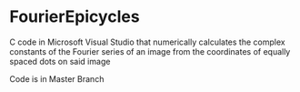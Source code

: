 # FourierEpicycles
C code in Microsoft Visual Studio that numerically calculates the complex constants of the Fourier series of an image from the coordinates of equally spaced dots on said image

Code is in Master Branch
